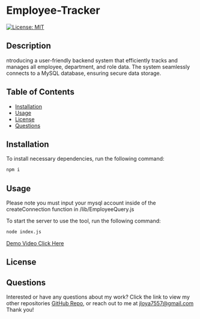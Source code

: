 # Employee-Tracker

[![License: MIT](https://img.shields.io/badge/License-MIT-brightgreen.svg)](https://opensource.org/licenses/MIT)

## Description

ntroducing a user-friendly backend system that efficiently tracks and manages all employee, department, and role data. The system seamlessly connects to a MySQL database, ensuring secure data storage.
## Table of Contents

- [Installation](#installation)
- [Usage](#usage)
- [License](#license)
- [Questions](#questions)

## Installation

To install necessary dependencies, run the following command:

```bash
npm i
```

## Usage

Please note you must input your mysql account inside of the createConnection function in /lib/EmployeeQuery.js

To start the server to use the tool, run the following command:

```bash
node index.js
```

[Demo Video Click Here](https://drive.google.com/file/d/1Hb4dBtZTJjAQjMcwcInohnYQkiWzdnNh/view)

## License


## Questions

Interested or have any questions about my work? Click the link to view my other repositories [GitHub Repo](), or reach out to me at jloya7557@gmail.com Thank you!
